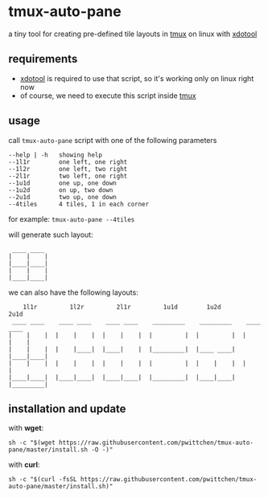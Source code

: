 tmux-auto-pane
==============
a tiny tool for creating pre-defined tile layouts in [tmux](https://tmux.github.io/) on linux with [xdotool](http://www.semicomplete.com/projects/xdotool)

requirements
------------

- [xdotool](http://www.semicomplete.com/projects/xdotool) is required to use that script, so it's working only on linux right now
- of course, we need to execute this script inside [tmux](https://tmux.github.io/)

usage
-----

call `tmux-auto-pane` script with one of the following parameters

```
--help | -h   showing help
--1l1r        one left, one right
--1l2r        one left, two right
--2l1r        two left, one right
--1u1d        one up, one down
--1u2d        on up, two down
--2u1d        two up, one down
--4tiles      4 tiles, 1 in each corner
```

for example: `tmux-auto-pane --4tiles`

will generate such layout:

```
 ____ ____
|    |    |
|____|____|
|    |    |
|____|____|
```

we can also have the following layouts:

```
    1l1r         1l2r         2l1r         1u1d        1u2d         2u1d
 ____ ____    ____ ____    ____ ____    _________    _________    ____ ____
|    |    |  |    |    |  |    |    |  |         |  |         |  |    |    |
|    |    |  |    |____|  |____|    |  |_________|  |____ ____|  |____|____|
|    |    |  |    |    |  |    |    |  |         |  |    |    |  |         |
|____|____|  |____|____|  |____|____|  |_________|  |____|____|  |_________|
```

installation and update
-----------------------

with **wget**:
```shell
sh -c "$(wget https://raw.githubusercontent.com/pwittchen/tmux-auto-pane/master/install.sh -O -)"
```

with **curl**:
```shell
sh -c "$(curl -fsSL https://raw.githubusercontent.com/pwittchen/tmux-auto-pane/master/install.sh)"
```
